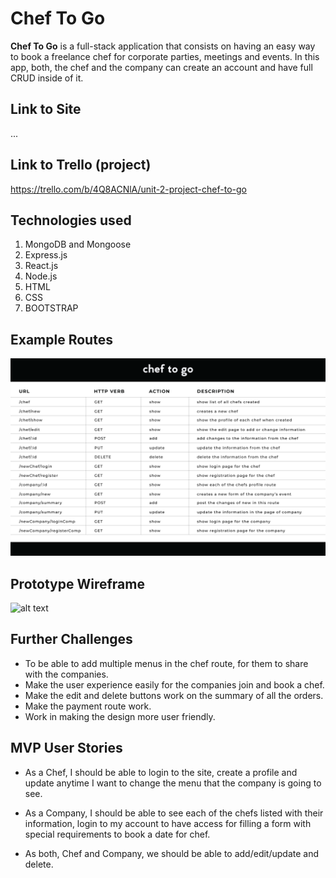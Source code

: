 # Chef To Go


**Chef To Go** is a full-stack application that consists on having an easy way to book a freelance chef for corporate parties, meetings and events. In this app, both, the chef and the company can create an account and have full CRUD inside of it.

## Link to Site
...



## Link to Trello (project)
https://trello.com/b/4Q8ACNlA/unit-2-project-chef-to-go



## Technologies used
1. MongoDB and Mongoose
2. Express.js
3. React.js
4. Node.js
5. HTML
6. CSS
7. BOOTSTRAP



## Example Routes
![alt text](public/images/routes-01.png)



## Prototype Wireframe
![alt text](public/images/wireframeImg.png)



## Further Challenges
- To be able to add multiple menus in the chef route, for them to share with the companies.
- Make the user experience easily for the companies join and book a chef.
- Make the edit and delete buttons work on the summary of all the orders.
- Make the payment route work.
- Work in making the design more user friendly.



## MVP User Stories
* As a Chef, I should be able to login to the site, create a profile and update anytime I want to change the menu that the company is going to see.

* As a Company, I should be able to see each of the chefs listed with their information, login to my account to have access for filling a form with special requirements to book a date for chef.

* As both, Chef and Company, we should be able to add/edit/update and delete.
